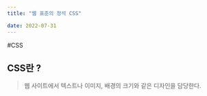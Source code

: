 ```yaml
---
title: "웹 표준의 정석 CSS"

date: 2022-07-31
---
```


#CSS

## CSS란 ?
> 웹 사이트에서 텍스트나 이미지, 배경의 크기와 같은 디자인을 담당한다.


